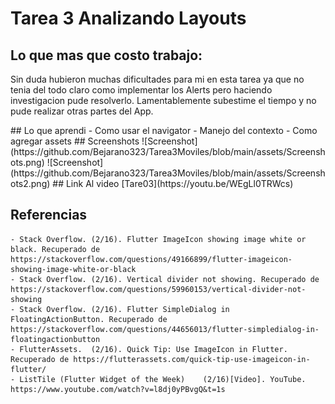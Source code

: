 # Tarea 3 Analizando Layouts

## Lo que mas que costo trabajo:
  <p>
    Sin duda hubieron muchas dificultades para mi en esta tarea ya que no tenia del todo claro como implementar los Alerts pero haciendo investigacion pude resolverlo.
    Lamentablemente subestime el tiempo y no pude realizar otras partes del App. 
  
  </p> 
  ## Lo que aprendi 
    - Como usar el navigator
    - Manejo del contexto
    - Como agregar assets
  ## Screenshots
  ![Screenshot](https://github.com/Bejarano323/Tarea3Moviles/blob/main/assets/Screenshots.png)
  ![Screenshot](https://github.com/Bejarano323/Tarea3Moviles/blob/main/assets/Screenshots2.png)
  ## Link Al video
  [Tare03](https://youtu.be/WEgLl0TRWcs)


  ## Referencias
    - Stack Overflow. (2/16). Flutter ImageIcon showing image white or black. Recuperado de https://stackoverflow.com/questions/49166899/flutter-imageicon-showing-image-white-or-black
    - Stack Overflow. (2/16). Vertical divider not showing. Recuperado de https://stackoverflow.com/questions/59960153/vertical-divider-not-showing
    - Stack Overflow. (2/16). Flutter SimpleDialog in FloatingActionButton. Recuperado de https://stackoverflow.com/questions/44656013/flutter-simpledialog-in-floatingactionbutton
    - FlutterAssets.  (2/16). Quick Tip: Use ImageIcon in Flutter. Recuperado de https://flutterassets.com/quick-tip-use-imageicon-in-flutter/
    - ListTile (Flutter Widget of the Week)    (2/16)[Video]. YouTube. https://www.youtube.com/watch?v=l8dj0yPBvgQ&t=1s





